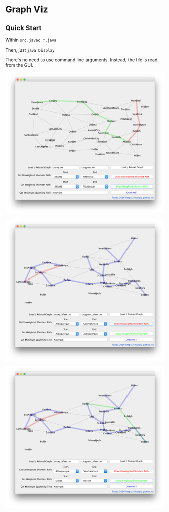 # Graph Viz

## Quick Start

Within `src`, `javac *.java`

Then, just `java Display`

There's no need to use command line arguments. Instead, the file is read from
the GUI.

![Screenshot 1](./screenshots/ss_1.png)

![Screenshot 2](./screenshots/ss_2.png)

![Screenshot 3](./screenshots/ss_3.png)
